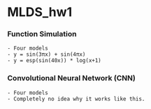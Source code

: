 # MLDS_hw1

### Function Simulation
    - Four models
    - y = sin(3πx) + sin(4πx)
    - y = esp(sin(40x)) * log(x+1)

### Convolutional Neural Network (CNN)
    - Four models
    - Completely no idea why it works like this.

